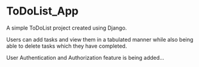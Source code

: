 # ToDoList_App

A simple ToDoList project created using Django.

Users can add tasks and view them in a tabulated manner while also being able to delete tasks which they have completed.

User Authentication and Authorization feature is being added...
